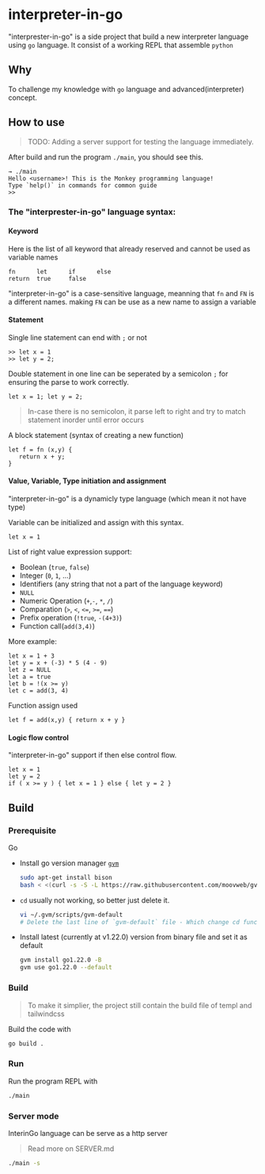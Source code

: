 # interpreter-in-go

"interprester-in-go" is a side project that build a new interpreter language using `go` language. It consist of a working REPL that assemble `python`

## Why

To challenge my knowledge with `go` language and advanced(interpreter) concept.

## How to use

> TODO: Adding a server support for testing the language immediately.

After build and run the program `./main`, you should see this.
```
→ ./main
Hello <username>! This is the Monkey programming language!
Type `help()` in commands for common guide
>> 
```

### The "interprester-in-go" language syntax:

#### Keyword
Here is the list of all keyword that already reserved and cannot be used as variable names
```
fn      let      if      else
return  true     false
```

"interpreter-in-go" is a case-sensitive language, meanning that `fn` and `FN` is a different names. making `FN` can be use as a new name to assign a variable

#### Statement

Single line statement can end with `;` or not
```
>> let x = 1
>> let y = 2;
```

Double statement in one line can be seperated by a semicolon `;` for ensuring the parse to work correctly.
```
let x = 1; let y = 2;
```

> In-case there is no semicolon, it parse left to right and try to match statement inorder until error occurs 

A block statement (syntax of creating a new function)
```
let f = fn (x,y) {
   return x + y; 
}
```

#### Value, Variable, Type initiation and assignment

"interpreter-in-go" is a dynamicly type language (which mean it not have type)

Variable can be initialized and assign with this syntax. 
```
let x = 1
```

List of right value expression support:
- Boolean (`true`, `false`)
- Integer (`0`, `1`, ...)
- Identifiers (any string that not a part of the language keyword)
- `NULL`
- Numeric Operation (`+`,`-`, `*`, `/`)
- Comparation (`>`, `<`, `<=`, `>=`, `==`)
- Prefix operation (`!true`, `-(4+3)`)
- Function call(`add(3,4)`)

More example:
```
let x = 1 + 3
let y = x + (-3) * 5 (4 - 9)
let z = NULL
let a = true
let b = !(x >= y)
let c = add(3, 4)
```

Function assign used 
```
let f = add(x,y) { return x + y }
```

#### Logic flow control

"interpreter-in-go" support if then else control flow.
```
let x = 1
let y = 2
if ( x >= y ) { let x = 1 } else { let y = 2 }
```


## Build

### Prerequisite

Go
- Install go version manager [`gvm`](https://github.com/moovweb/gvm)
    ```sh
    sudo apt-get install bison
    bash < <(curl -s -S -L https://raw.githubusercontent.com/moovweb/gvm/master/binscripts/gvm-installer)
    ```
- `cd` usually not working, so better just delete it.
    ```sh
    vi ~/.gvm/scripts/gvm-default
    # Delete the last line of `gvm-default` file - Which change cd functionality
    ```
- Install latest (currently at v1.22.0) version from binary file and set it as default
    ```sh
    gvm install go1.22.0 -B
    gvm use go1.22.0 --default 
    ```

### Build

> To make it simplier, the project still contain the build file of templ and tailwindcss

Build the code with

```sh
go build .
```

### Run

Run the program REPL with

```sh
./main
```

### Server mode

InterinGo language can be serve as a http server

> Read more on SERVER.md

```sh
./main -s
```
